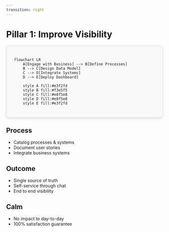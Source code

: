 ```yaml
---
transition: right
---
```


# Pillar 1: Improve Visibility

<style scoped>
/* We are now applying the nicer visual styles to this container.
  Crucially, there is NO fixed height, so it will grow to fit the diagram.
*/
.mermaid-container {
  padding: 1.5rem;
  border: 1px solid #ddd;
  border-radius: 8px;
  background-color: #f9f9f9;
  box-shadow: 0 4px 8px rgba(0,0,0,0.1);
}
</style>

<div class="mermaid-container justify-center">

```mermaid
flowchart LR
    A[Engage with Business] --> B[Define Processes]
    B --> C[Design Data Model]
    C --> D[Integrate Systems]
    D --> E[Deploy Dashboard]

    style A fill:#e3f2fd
    style B fill:#f3e5f5
    style C fill:#e8f5e8
    style D fill:#e8f5e8
    style E fill:#e3f2fd
```
</div>

<div class="grid grid-cols-3 gap-6 mt-8">

<div class="space-y-6" v-click>

## Process
- Catalog processes & systems
- Document user stories
- Integrate business systems

</div>

<div class="space-y-6" v-click>

## Outcome
- Single source of truth
- Self-service through chat
- End to end visibility

</div>

<div class="space-y-6" v-click>

## Calm
- No impact to day-to-day
- 100% satisfaction guarantee

</div>

</div>